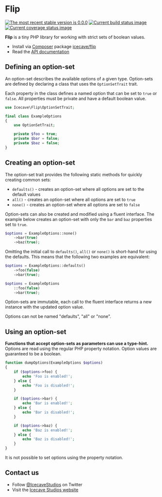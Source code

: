 # Flip

[![The most recent stable version is 0.0.0][version-image]][semantic versioning]
[![Current build status image][build-image]][current build status]
[![Current coverage status image][coverage-image]][current coverage status]

[build-image]: http://img.shields.io/travis/IcecaveStudios/flip/develop.svg?style=flat-square "Current build status for the develop branch"
[current build status]: https://travis-ci.org/IcecaveStudios/flip
[coverage-image]: https://img.shields.io/codecov/c/github/IcecaveStudios/flip/develop.svg?style=flat-square "Current test coverage for the develop branch"
[current coverage status]: https://coveralls.io/r/IcecaveStudios/flip
[semantic versioning]: http://semver.org/
[version-image]: http://img.shields.io/:semver-0.0.0-red.svg?style=flat-square "This project uses semantic versioning"

**Flip** is a tiny PHP library for working with strict sets of boolean values.

- Install via [Composer] package [icecave/flip]
- Read the [API documentation]

[api documentation]: http://icecavestudios.github.io/flip/artifacts/documentation/api/
[composer]: http://getcomposer.org/
[icecave/flip]: https://packagist.org/packages/icecave/flip

## Defining an option-set

An option-set describes the available options of a given type. Option-sets are
defined by declaring a class that uses the `OptionSetTrait` trait.

Each property in the class defines a named option that can be set to `true` or
`false`. All properties must be private and have a default boolean value.

```php
use Icecave\Flip\OptionSetTrait;

final class ExampleOptions
{
    use OptionSetTrait;

    private $foo = true;
    private $bar = false;
    private $baz = false;
}
```

## Creating an option-set

The option-set trait provides the following static methods for quickly creating
common sets:

* `defaults()` - creates an option-set where all options are set to the default values
* `all()` - creates an option-set where all options are set to `true`
* `none()` - creates an option-set where all options are set to `false`

Option-sets can also be created and modified using a fluent interface. The
example below creates an option-set with only the `bar` and `baz` properties set
to `true`.

```php
$options = ExampleOptions::none()
    ->bar(true)
    ->baz(true);
```

Omitting the initial call to `defaults()`, `all()` or `none()` is short-hand
for using the defaults. This means that the following two examples are equivalent:

```php
$options = ExampleOptions::defaults()
    ->foo(false)
    ->bar(true);
```

```php
$options = ExampleOptions
    ::foo(false)
    ->bar(true);
```

Option-sets are immutable, each call to the fluent interface returns a new
instance with the updated option value.

Options can not be named "defaults", "all" or "none".

## Using an option-set

**Functions that accept option-sets as parameters can use a type-hint.** Options are
read using the regular PHP property notation. Option values are guaranteed to
be a boolean.

```php
function dumpOptions(ExampleOptions $options)
{
    if ($options->foo) {
        echo 'Foo is enabled!';
    } else {
        echo 'Foo is disabled!';
    }

    if ($options->bar) {
        echo 'Bar is enabled!';
    } else {
        echo 'Bar is disabled!';
    }

    if ($options->baz) {
        echo 'Baz is enabled!';
    } else {
        echo 'Baz is disabled!';
    }
}
```

It is not possible to set options using the property notation.

## Contact us

- Follow [@IcecaveStudios] on Twitter
- Visit the [Icecave Studios website]

[@icecavestudios]: https://twitter.com/IcecaveStudios
[icecave studios website]: http://icecave.com.au/
